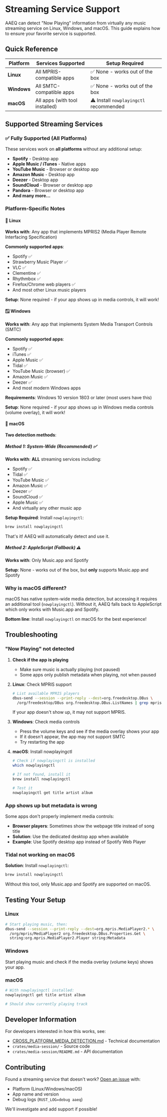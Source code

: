 # Streaming Service Support

AAEQ can detect "Now Playing" information from virtually any music streaming service on Linux, Windows, and macOS. This guide explains how to ensure your favorite service is supported.

## Quick Reference

| Platform | Services Supported | Setup Required |
|----------|-------------------|----------------|
| **Linux** | All MPRIS-compatible apps | ✅ None - works out of the box |
| **Windows** | All SMTC-compatible apps | ✅ None - works out of the box |
| **macOS** | All apps (with tool installed) | ⚠️ Install `nowplayingctl` recommended |

## Supported Streaming Services

### ✅ Fully Supported (All Platforms)

These services work on **all platforms** without any additional setup:

- **Spotify** - Desktop app
- **Apple Music / iTunes** - Native apps
- **YouTube Music** - Browser or desktop app
- **Amazon Music** - Desktop app
- **Deezer** - Desktop app
- **SoundCloud** - Browser or desktop app
- **Pandora** - Browser or desktop app
- **And many more...**

### Platform-Specific Notes

#### 🐧 Linux

**Works with**: Any app that implements MPRIS2 (Media Player Remote Interfacing Specification)

**Commonly supported apps**:
- Spotify ✅
- Strawberry Music Player ✅
- VLC ✅
- Clementine ✅
- Rhythmbox ✅
- Firefox/Chrome web players ✅
- And most other Linux music players

**Setup**: None required - if your app shows up in media controls, it will work!

#### 🪟 Windows

**Works with**: Any app that implements System Media Transport Controls (SMTC)

**Commonly supported apps**:
- Spotify ✅
- iTunes ✅
- Apple Music ✅
- Tidal ✅
- YouTube Music (browser) ✅
- Amazon Music ✅
- Deezer ✅
- And most modern Windows apps

**Requirements**: Windows 10 version 1803 or later (most users have this)

**Setup**: None required - if your app shows up in Windows media controls (volume overlay), it will work!

#### 🍎 macOS

**Two detection methods**:

##### Method 1: System-Wide (Recommended) ✅

**Works with**: **ALL** streaming services including:
- Spotify ✅
- Tidal ✅
- YouTube Music ✅
- Amazon Music ✅
- Deezer ✅
- SoundCloud ✅
- Apple Music ✅
- And virtually any other music app

**Setup Required**: Install `nowplayingctl`:

```bash
brew install nowplayingctl
```

That's it! AAEQ will automatically detect and use it.

##### Method 2: AppleScript (Fallback) ⚠️

**Works with**: Only Music.app and Spotify

**Setup**: None - works out of the box, but **only** supports Music.app and Spotify

### Why is macOS different?

macOS has native system-wide media detection, but accessing it requires an additional tool (`nowplayingctl`). Without it, AAEQ falls back to AppleScript which only works with Music.app and Spotify.

**Bottom line**: Install `nowplayingctl` on macOS for the best experience!

## Troubleshooting

### "Now Playing" not detected

1. **Check if the app is playing**
   - Make sure music is actually playing (not paused)
   - Some apps only publish metadata when playing, not when paused

2. **Linux**: Check MPRIS support
   ```bash
   # List available MPRIS players
   dbus-send --session --print-reply --dest=org.freedesktop.DBus \
     /org/freedesktop/DBus org.freedesktop.DBus.ListNames | grep mpris
   ```

   If your app doesn't show up, it may not support MPRIS.

3. **Windows**: Check media controls
   - Press the volume keys and see if the media overlay shows your app
   - If it doesn't appear, the app may not support SMTC
   - Try restarting the app

4. **macOS**: Install nowplayingctl
   ```bash
   # Check if nowplayingctl is installed
   which nowplayingctl

   # If not found, install it
   brew install nowplayingctl

   # Test it
   nowplayingctl get title artist album
   ```

### App shows up but metadata is wrong

Some apps don't properly implement media controls:
- **Browser players**: Sometimes show the webpage title instead of song title
- **Solution**: Use the dedicated desktop app when available
- **Example**: Use Spotify desktop app instead of Spotify Web Player

### Tidal not working on macOS

**Solution**: Install `nowplayingctl`:
```bash
brew install nowplayingctl
```

Without this tool, only Music.app and Spotify are supported on macOS.

## Testing Your Setup

### Linux
```bash
# Start playing music, then:
dbus-send --session --print-reply --dest=org.mpris.MediaPlayer2.* \
  /org/mpris/MediaPlayer2 org.freedesktop.DBus.Properties.Get \
  string:org.mpris.MediaPlayer2.Player string:Metadata
```

### Windows
Start playing music and check if the media overlay (volume keys) shows your app.

### macOS
```bash
# With nowplayingctl installed:
nowplayingctl get title artist album

# Should show currently playing track
```

## Developer Information

For developers interested in how this works, see:
- [CROSS_PLATFORM_MEDIA_DETECTION.md](./CROSS_PLATFORM_MEDIA_DETECTION.md) - Technical documentation
- `crates/media-session/` - Source code
- `crates/media-session/README.md` - API documentation

## Contributing

Found a streaming service that doesn't work? [Open an issue](https://github.com/jaschadub/AAEQ/issues) with:
- Platform (Linux/Windows/macOS)
- App name and version
- Debug logs (`RUST_LOG=debug aaeq`)

We'll investigate and add support if possible!
